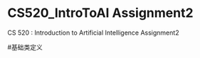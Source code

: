 # CS520_IntroToAI Assignment2
CS 520 : Introduction to Artificial Intelligence Assignment2

#基础类定义




